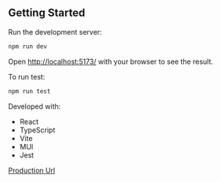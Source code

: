 ## Getting Started

Run the development server:

```bash
npm run dev
```
Open [http://localhost:5173/](http://localhost:5173/) with your browser to see the result.

To run test:
```bash
npm run test
```
Developed with:
 - React
 - TypeScript
 - Vite
 - MUI
 - Jest

 [Production Url](pokemon-explorer-indol.vercel.app)
